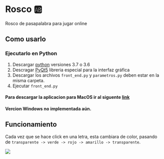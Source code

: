 # Rosco :ab:
 Rosco de pasapalabra para jugar online
## Como usarlo
### Ejecutarlo en Python
1. Descargar [python](https://www.python.org/downloads/) versiones 3.7 o 3.6
2. Descragar [PyQt5](https://pypi.org/project/PyQt5/) libreria especial para la interfaz gráfica
3. Descargar los archivos  ``front_end.py``  y ``parametros.py`` deben estar en la misma carpeta. 
4. Ejecutar ``front_end.py``

#### Para descargar la aplicacion para MacOS ir al siguente [link](https://drive.google.com/drive/folders/1mP8Fu-MCwGMru6dQP96C5xUhqY7aBtcn?usp=sharing)

#### Vercion Windows no implementada aún. 

## Funcionamiento
Cada vez que se hace click en una letra, esta cambiara de color, pasando de 
``transparente -> verde -> rojo -> amarillo -> transparente``. 

![](foto/Captura\de\pantalla\2020-08-07\a\la(s)\20.01.42.png)
